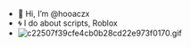 - 👋 Hi, I’m @hooaczx
- 🌀 I do about scripts, Roblox
- ![c22507f39cfe4cb0b28cd22e973f0170.gif](https://github.com/user-attachments/assets/f5f5314e-f681-49a5-8c70-af4a4d54a7b9)

<!---
hooaczx/hooaczx is a ✨ special ✨ repository because its `README.md` (this file) appears on your GitHub profile.
You can click the Preview link to take a look at your changes.
--->
